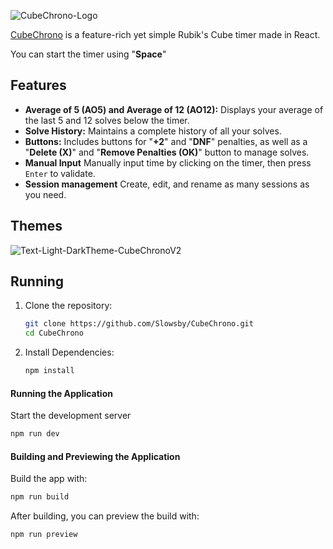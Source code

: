 ![CubeChrono-Logo](https://github.com/user-attachments/assets/bb44960b-f3e6-4871-8338-61ceaa1a0543)

[CubeChrono](https://slowsby.github.io/CubeChrono/) is a feature-rich yet simple Rubik's Cube timer made in React.

You can start the timer using "**Space**"

## Features

- **Average of 5 (AO5) and Average of 12 (AO12):** Displays your average of the last 5 and 12 solves below the timer.
- **Solve History:** Maintains a complete history of all your solves.
- **Buttons:** Includes buttons for "**+2**" and "**DNF**" penalties, as well as a "**Delete (X)**" and "**Remove Penalties (OK)**" button to manage solves.
- **Manual Input** Manually input time by clicking on the timer, then press `Enter` to validate.
- **Session management** Create, edit, and rename as many sessions as you need.

## Themes

![Text-Light-DarkTheme-CubeChronoV2](https://github.com/user-attachments/assets/7b1a2d39-e27d-4cff-9280-6207683c1935)

## Running

1. Clone the repository:

   ```bash
   git clone https://github.com/Slowsby/CubeChrono.git
   cd CubeChrono
   ```

2. Install Dependencies:
   ```bash
   npm install
   ```

#### Running the Application

Start the development server

```bash
npm run dev
```

#### Building and Previewing the Application

Build the app with:

```bash
npm run build
```

After building, you can preview the build with:

```bash
npm run preview
```
